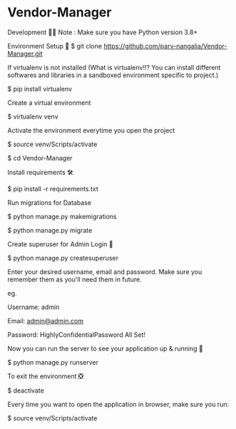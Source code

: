 # Vendor-Manager

Development 👨‍💻 Note : Make sure you have Python version 3.8+

Environment Setup 🚀 $ git clone https://github.com/parv-nangalia/Vendor-Manager.git

If virtualenv is not installed (What is virtualenv!!? You can install different softwares and libraries in a sandboxed environment specific to project.)

$ pip install virtualenv

Create a virtual environment

$ virtualenv venv

Activate the environment everytime you open the project

$ source venv/Scripts/activate

$ cd Vendor-Manager

Install requirements 🛠

$ pip install -r requirements.txt

Run migrations for Database

$ python manage.py makemigrations

$ python manage.py migrate

Create superuser for Admin Login 🔐

$ python manage.py createsuperuser

Enter your desired username, email and password. Make sure you remember them as you'll need them in future.

eg.

Username: admin

Email: admin@admin.com

Password: HighlyConfidentialPassword All Set!

Now you can run the server to see your application up & running 🚀

$ python manage.py runserver

To exit the environment ❎

$ deactivate

Every time you want to open the application in browser, make sure you run:

$ source venv/Scripts/activate
